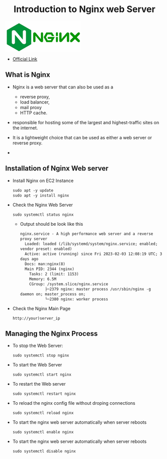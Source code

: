 # <h1 align="center"> Introduction to Nginx web Server </h1>

<img align="center" src="https://github.com/DipakBodare/udemy-course-images/blob/main/ec2/nginx.png" height="100" alt="Nginx"> 

- [Official Link](https://www.nginx.com/)

## What is Nginx
- Nginx is a web server that can also be used as a 
  - reverse proxy, 
  - load balancer, 
  - mail proxy
  - HTTP cache. 
 
- responsible for hosting some of the largest and highest-traffic sites on the internet.
- It is a lightweight choice that can be used as either a web server or reverse proxy.
- 
## Installation of Nginx Web server
- Install Nginx on EC2 Instance
  ```
  sudo apt -y update
  sudo apt -y install nginx
  ```
- Check the Nginx Web Server
  ```
  sudo systemctl status nginx
  ```
  - Output should be look like this
    ```
    nginx.service - A high performance web server and a reverse proxy server
      Loaded: loaded (/lib/systemd/system/nginx.service; enabled; vendor preset: enabled)
      Active: active (running) since Fri 2023-02-03 12:08:19 UTC; 3 days ago
      Docs: man:nginx(8)
      Main PID: 2344 (nginx)
        Tasks: 2 (limit: 1153)
        Memory: 6.5M
        CGroup: /system.slice/nginx.service
               ├─2379 nginx: master process /usr/sbin/nginx -g daemon on; master_process on;
               └─2380 nginx: worker process
    ```
- Check the Nginx Main Page
  ```
  http://your)server_ip
  ```
## Managing the Nginx Process

- To stop the Web Server:
  ```
  sudo systemctl stop nginx
  ```
  
- To start the Web Server
  ```
  sudo systemctl start nginx
  ```
  
- To restart the Web server
  ```
  sudo systemctl restart nginx
  ```
  
- To reload the nginx config file without droping connections
  ```
  sudo systemctl reload nginx
  ```
  
- To start the nginx web server automatically when server reboots
  ```
  sudo systemctl enable nginx
  ```

- To start the nginx web server automatically when server reboots
  ```
  sudo systemctl disable nginx
  ```


